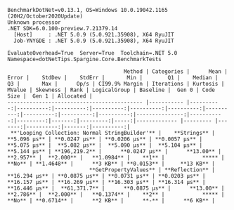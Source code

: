 
    BenchmarkDotNet=v0.13.1, OS=Windows 10.0.19042.1165 (20H2/October2020Update)
    Unknown processor
    .NET SDK=6.0.100-preview.7.21379.14
      [Host]     : .NET 5.0.9 (5.0.921.35908), X64 RyuJIT
      Job-YNYGDE : .NET 5.0.9 (5.0.921.35908), X64 RyuJIT

    EvaluateOverhead=True  Server=True  Toolchain=.NET 5.0  
    Namespace=dotNetTips.Spargine.Core.BenchmarkTests  

                                         Method | Categories |      Mean |     Error |    StdDev |    StdErr |       Min |        Q1 |    Median |        Q3 |       Max |      Op/s | CI99.9% Margin | Iterations | Kurtosis | MValue | Skewness | Rank | LogicalGroup | Baseline |  Gen 0 | Code Size |  Gen 1 | Allocated |
    ------------------------------------------- |----------- |----------:|----------:|----------:|----------:|----------:|----------:|----------:|----------:|----------:|----------:|---------------:|-----------:|---------:|-------:|---------:|-----:|------------- |--------- |-------:|----------:|-------:|----------:|
     **'Looping Collection: Normal StringBuilder'** |    **Strings** |  **5.096 μs** | **0.0247 μs** | **0.0206 μs** | **0.0057 μs** |  **5.075 μs** |  **5.082 μs** |  **5.090 μs** |  **5.104 μs** |  **5.144 μs** | **196,219.2** |      **0.0247 μs** |      **13.00** |    **2.957** |  **2.000** |   **1.0984** |    **1** |            ***** |       **No** | **1.4648** |      **3 KB** | **0.0153** |     **13 KB** |
                              **GetPropertyValues** | **Reflection** | **16.294 μs** | **0.0875 μs** | **0.0731 μs** | **0.0203 μs** | **16.157 μs** | **16.269 μs** | **16.303 μs** | **16.314 μs** | **16.446 μs** |  **61,371.7** |      **0.0875 μs** |      **13.00** |    **2.786** |  **2.000** |   **0.1374** |    **2** |            ***** |       **No** | **0.6714** |      **2 KB** |      **-** |      **6 KB** |

